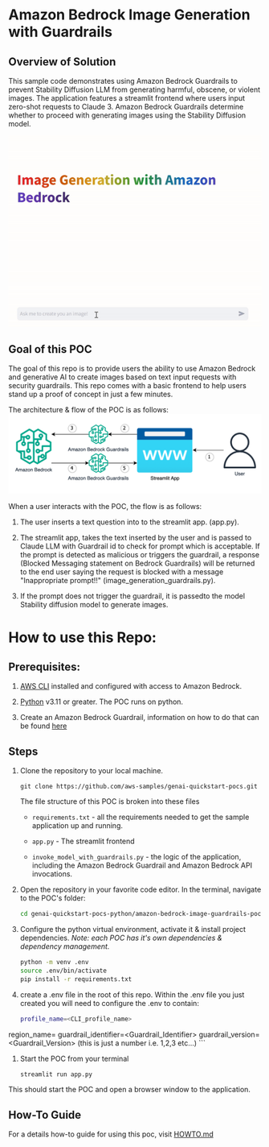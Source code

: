# Amazon Bedrock Image Generation with Guardrails

## Overview of Solution

This sample code demonstrates using Amazon Bedrock Guardrails to prevent Stability Diffusion LLM from generating harmful, obscene, or violent images. The application features a streamlit frontend where users input zero-shot requests to Claude 3. Amazon Bedrock Guardrails determine whether to proceed with generating images using the Stability Diffusion model.

![A gif of a screen recording show casing the Amazon Bedrock Image Generation with Guardrails functionality](images/demo.gif)


## Goal of this POC
The goal of this repo is to provide users the ability to use Amazon Bedrock and generative AI to create images based on text input requests with security guardrails.
This repo comes with a basic frontend to help users stand up a proof of concept in just a few minutes.

The architecture & flow of the POC is as follows:
![POC Architecture & Flow](images/architecture.png 'POC Architecture')


When a user interacts with the POC, the flow is as follows:

1. The user inserts a text question into to the streamlit app. (app.py).

1. The streamlit app, takes the text inserted by the user and is passed to Claude LLM with Guardrail id to check for prompt which is acceptable. If the prompt is detected as malicious or triggers the guardrail, a response (Blocked Messaging statement on Bedrock Guardrails) will be returned to the end user saying the request is blocked with a message &quot;Inappropriate prompt!!&quot; (image_generation_guardrails.py).

1. If the prompt does not trigger the guardrail, it is passedto the model Stability diffusion model to generate images.




# How to use this Repo:

## Prerequisites:

1. [AWS CLI](https://docs.aws.amazon.com/cli/latest/userguide/getting-started-install.html) installed and configured with access to Amazon Bedrock.

1. [Python](https://www.python.org/downloads/) v3.11 or greater. The POC runs on python. 


1. Create an Amazon Bedrock Guardrail, information on how to do that can be found [here](https://docs.aws.amazon.com/bedrock/latest/userguide/guardrails-create.html) 


## Steps
1. Clone the repository to your local machine.

    ```
    git clone https://github.com/aws-samples/genai-quickstart-pocs.git
    ```
    
    The file structure of this POC is broken into these files
    
    * `requirements.txt` - all the requirements needed to get the sample application up and running.
    * `app.py` - The streamlit frontend
    
    
    * `invoke_model_with_guardrails.py` - the logic of the application, including the Amazon Bedrock Guardrail and Amazon Bedrock API invocations.
    
    

1. Open the repository in your favorite code editor. In the terminal, navigate to the POC's folder:
    ```zsh
    cd genai-quickstart-pocs-python/amazon-bedrock-image-guardrails-poc
    ```

1. Configure the python virtual environment, activate it & install project dependencies. *Note: each POC has it's own dependencies & dependency management.*
    ```zsh
    python -m venv .env
    source .env/bin/activate
    pip install -r requirements.txt
    ```

1. create a .env file in the root of this repo. Within the .env file you just created you will need to configure the .env to contain:

    ```zsh
    profile_name=<CLI_profile_name>
region_name=<REGION>
guardrail_identifier=<Guardrail_Identifier>
guardrail_version=<Guardrail_Version> (this is just a number i.e. 1,2,3 etc...)
    ```


1. Start the POC from your terminal
    ```zsh
    streamlit run app.py
    ```
This should start the POC and open a browser window to the application. 

## How-To Guide
For a details how-to guide for using this poc, visit [HOWTO.md](HOWTO.md)

